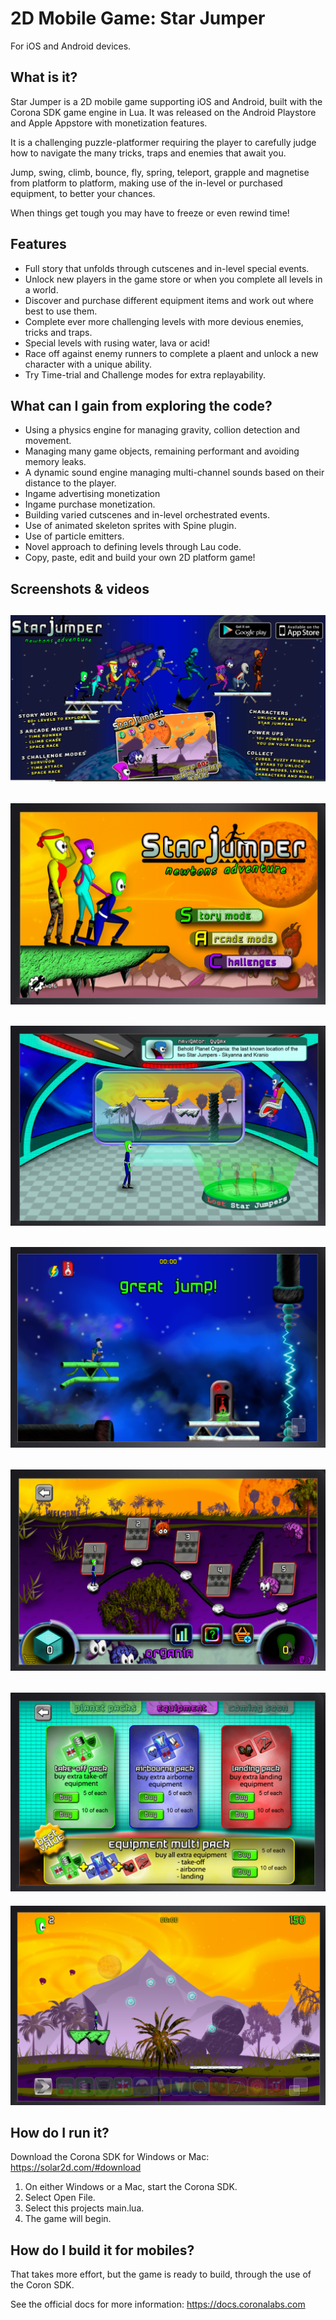 # 2D Mobile Game: Star Jumper

For iOS and Android devices.

## What is it?

Star Jumper is a 2D mobile game supporting iOS and Android, built with the Corona SDK game engine in Lua. It was released on the Android Playstore and Apple Appstore with monetization features.

It is a challenging puzzle-platformer requiring the player to carefully judge how to navigate the many tricks, traps and enemies that await you.

Jump, swing, climb, bounce, fly, spring, teleport, grapple and magnetise from platform to platform, making use of the in-level or purchased equipment, to better your chances.

When things get tough you may have to freeze or even rewind time!

## Features

- Full story that unfolds through cutscenes and in-level special events.
- Unlock new players in the game store or when you complete all levels in a world.
- Discover and purchase different equipment items and work out where best to use them.
- Complete ever more challenging levels with more devious enemies, tricks and traps.
- Special levels with rusing water, lava or acid!
- Race off against enemy runners to complete a plaent and unlock a new character with a unique ability.
- Try Time-trial and Challenge modes for extra replayability.

## What can I gain from exploring the code?

- Using a physics engine for managing gravity, collion detection and movement.
- Managing many game objects, remaining performant and avoiding memory leaks.
- A dynamic sound engine managing multi-channel sounds based on their distance to the player.
- Ingame advertising monetization
- Ingame purchase monetization.
- Building varied cutscenes and in-level orchestrated events.
- Use of animated skeleton sprites with Spine plugin.
- Use of particle emitters.
- Novel approach to defining levels through Lau code.
- Copy, paste, edit and build your own 2D platform game!

## Screenshots & videos

![](/promo/image-1.png)
---
![](/promo/image-2.png)
---
![](/promo/image-3.png)
---
![](/promo/image-4.png)
---
![](/promo/image-5.png)
---
![](/promo/image-6.png)
---
![](/promo/image-7.png)

## How do I run it?

Download the Corona SDK for Windows or Mac: https://solar2d.com/#download

1. On either Windows or a Mac, start the Corona SDK.
2. Select Open File.
3. Select this projects main.lua.
4. The game will begin.

## How do I build it for mobiles?

That takes more effort, but the game is ready to build, through the use of the Coron SDK.

See the official docs for more information: https://docs.coronalabs.com
